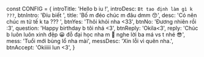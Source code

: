 const CONFIG = { 
    introTitle: 'Hello b iu !', 
    introDesc: `Bt tao định làm gì k ???`, 
    btnIntro: 'Đíu biết ', 
    title: 'Bố m đéo chúc m đâu dmm 😙', 
    desc: 'Có nên chúc m tử tế k ta ??? ', 
    btnYes: 'Thôi khỏi nha <33', 
    btnNo: 'Đương nhiên rồi :3', 
    question: 'Happy birthday b tôi nhá <3', 
    btnReply: 'Okila<3', 
    reply: 'Chúc b luôn luôn xinh đệp 😀 đỗ đại học nha m 🤩 nghe lời ba má vs t nhé 😎', 
    mess: 'Tuổi mới bùng lổ nha mài', 
    messDesc: 'Xin lỗi vì quên nha.',
    btnAccept: 'Okiiiii lun <3',
}



